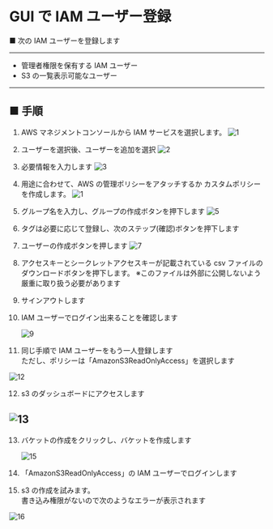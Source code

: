 # GUI で IAM ユーザー登録

■ 次の IAM ユーザーを登録します

---

- 管理者権限を保有する IAM ユーザー
- S3 の一覧表示可能なユーザー

---

## ■ 手順

1. AWS マネジメントコンソールから IAM サービスを選択します。
   ![1](https://user-images.githubusercontent.com/49807271/165300855-fd56be17-b9fe-477c-a174-0235875b1903.jpg)

2. ユーザーを選択後、ユーザーを追加を選択
   ![2](https://user-images.githubusercontent.com/49807271/165301262-188121ed-0345-473e-b328-5ca59aea50e8.jpg)

3. 必要情報を入力します
   ![3](https://user-images.githubusercontent.com/49807271/165302255-a4d927b9-c2f0-4e0b-8fa3-debb24453805.jpg)

4. 用途に合わせて、AWS の管理ポリシーをアタッチするか
   カスタムポリシーを作成します。
   ![1](https://user-images.githubusercontent.com/49807271/165403252-ce15115b-835b-41f6-93f7-f5792e6b831f.jpg)

5. グループ名を入力し、グループの作成ボタンを押下します
   ![5](https://user-images.githubusercontent.com/49807271/165303389-d38ad31a-b5a4-4040-92f2-9c1d77a76623.jpg)

6. タグは必要に応じて登録し、次のステップ(確認)ボタンを押下します

7. ユーザーの作成ボタンを押します
   ![7](https://user-images.githubusercontent.com/49807271/165316890-4f0c4dbc-a395-4dc9-bfc0-9b925cb717a3.jpg)

8. アクセスキーとシークレットアクセスキーが記載されている csv ファイルのダウンロードボタンを押下します。
   ※このファイルは外部に公開しないよう厳重に取り扱う必要があります

9. サインアウトします

10. IAM ユーザーでログイン出来ることを確認します

    ![9](https://user-images.githubusercontent.com/49807271/165315076-6281bee7-81ea-4f83-8ad7-0f03de9418ab.jpg)

11. 同じ手順で IAM ユーザーをもう一人登録します  
    ただし、ポリシーは「AmazonS3ReadOnlyAccess」を選択します

![12](https://user-images.githubusercontent.com/49807271/165532310-5044a1a2-9868-4e83-a66a-b99682046cb0.jpg)

12. s3 のダッシュボードにアクセスします

## ![13](https://user-images.githubusercontent.com/49807271/165533361-92522583-dfe2-4233-98ec-1b1f5958199b.jpg)

13. バケットの作成をクリックし、バケットを作成します

    ![15](https://user-images.githubusercontent.com/49807271/165638276-4e059323-24db-4f3a-8533-1fafd77ae427.jpg)

14. 「AmazonS3ReadOnlyAccess」の IAM ユーザーでログインします

15. s3 の作成を試みます。  
    書き込み権限がないので次のようなエラーが表示されます

![16](https://user-images.githubusercontent.com/49807271/165749784-48b2bc94-0c62-4bd4-a27d-b4e098d5eacf.jpg)
